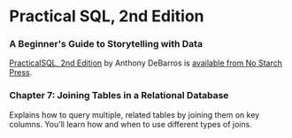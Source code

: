 # Practical SQL, 2nd Edition
### A Beginner's Guide to Storytelling with Data

[PracticalSQL, 2nd Edition](https://nostarch.com/practical-sql-2nd-edition/) by Anthony DeBarros is [available from No Starch Press](https://nostarch.com/practical-sql-2nd-edition/).

### Chapter 7: Joining Tables in a Relational Database

Explains how to query multiple, related tables by joining them on key columns. You’ll learn how and when to use different types of joins.
